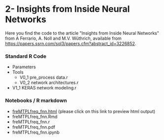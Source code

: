 # 2- Insights from Inside Neural Networks

Here you find the code to the article "Insights from Inside Neural Networks" from A Ferrario, A. Noll and M.V. Wüthrich,
available from https://papers.ssrn.com/sol3/papers.cfm?abstract_id=3226852.


### Standard R Code
- Parameters
- Tools
  - V0_1 pre_process data.r
  - V0_2 network architectures.r
- V1_1 KERAS network modeling.r

### Notebooks / R markdown
- [freMTPLfreq_fnn.html](https://htmlpreview.github.io/?https://github.com/JSchelldorfer/ActuarialDataScience/blob/master/2%20-%20Insights%20from%20Inside%20Neural%20Networks/freMTPLfreq_fnn.html) (please click on this link to preview html output)
- freMTPLfreq_fnn.Rmd
- freMTPLfreq_fnn.r
- freMTPLfreq_fnn.pdf
- freMTPLfreq_fnn.ipynb
